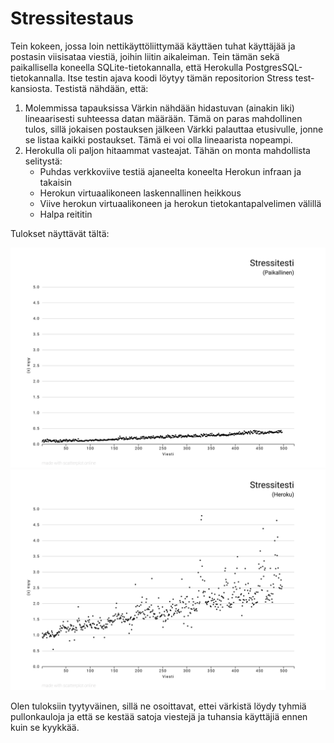 # Stressitestaus

Tein kokeen, jossa loin nettikäyttöliittymää käyttäen tuhat käyttäjää ja postasin viisisataa viestiä, joihin liitin aikaleiman. Tein tämän sekä paikallisella koneella SQLite-tietokannalla, että Herokulla PostgresSQL-tietokannalla. Itse testin ajava koodi löytyy tämän repositorion Stress test-kansiosta. Testistä nähdään, että:

1. Molemmissa tapauksissa Värkin nähdään hidastuvan (ainakin liki) lineaarisesti suhteessa datan määrään. Tämä on paras mahdollinen tulos, sillä jokaisen postauksen jälkeen Värkki palauttaa etusivulle, jonne se listaa kaikki postaukset. Tämä ei voi olla lineaarista nopeampi.
2. Herokulla oli paljon hitaammat vasteajat. Tähän on monta mahdollista selitystä:
    * Puhdas verkkoviive testiä ajaneelta koneelta Herokun infraan ja takaisin
    * Herokun virtuaalikoneen laskennallinen heikkous
    * Viive herokun virtuaalikoneen ja herokun tietokantapalvelimen välillä
    * Halpa reititin

Tulokset näyttävät tältä:

![Paikallinen](stresstest-local.svg)
![Heroku](stresstest-heroku.svg)

Olen tuloksiin tyytyväinen, sillä ne osoittavat, ettei värkistä löydy tyhmiä pullonkauloja ja että se kestää satoja viestejä ja tuhansia käyttäjiä ennen kuin se kyykkää.
